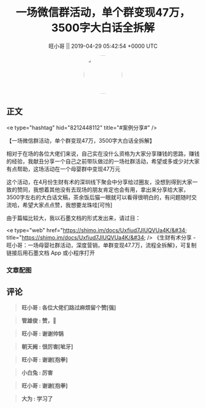 <h1 align="center">一场微信群活动，单个群变现47万，3500字大白话全拆解</h1>




<p align="center">
    <a>旺小哥 || 2019-04-29 05:42:54 &#43;0000 UTC</a>
</p>

<div align="center">
    <img src="https://images.zsxq.com/Fq8kDhJE4op8WLPhukPrvTpBBPE5?e=1590940799&amp;token=kIxbL07-8jAj8w1n4s9zv64FuZZNEATmlU_Vm6zD:czU6BAFh5BuuPrJFW6Kbch5MDF8=" width="100" height="100" style="border:1px solid;border-radius:50%; color:#ffffff"/>
</div>




## 正文

<div>
&lt;e type=&#34;hashtag&#34; hid=&#34;8212448112&#34; title=&#34;#案例分享#&#34; /&gt; 

【一场微信群活动，单个群变现47万，3500字大白话全拆解】

相对于在场的各位大佬们来说，自己实在没什么资格为大家分享赚钱的思路，赚钱的经验，我献丑分享一个自己之前带队做过的一场社群活动，希望或多或少对大家有点帮助，这场活动在一个母婴群中变现47万元

这个活动，在4月份生财有术的深圳线下聚会中分享给过圈友，没想到得到大家一致的赞同，我想着其他没有去现场的朋友肯定也会有用，拿出来分享给大家，3500字左右的大白话文稿，茶余饭后猫一眼就可以看得很明白的，有问题随时交流哈，希望大家点点赞，我想要龙珠哇[可怜]

由于篇幅比较大，我以石墨文档的形式发出来，请过目：

&lt;e type=&#34;web&#34; href=&#34;https://shimo.im/docs/Uxfiud7JIUQVUa4K/&#34; title=&#34;https://shimo.im/docs/Uxfiud7JIUQVUa4K/&#34; /&gt; 《生财有术分享 - 旺小哥：一场母婴社群活动，深度营销，单群变现47.7万，流程全拆解》，可复制链接后用石墨文档 App 或小程序打开
</div>

### 文章配图

<div class="image" align="center">

</div>


## 评论

<div align="left">
<div>

<blockquote >
<span> <strong>旺小哥 : 各位大佬们路过麻烦留个赞[强] </strong></span>
</blockquote>

<blockquote >
<span> <strong>管雄俊 : 赞，🐾 </strong></span>
</blockquote>

<blockquote >
<span> <strong>旺小哥 : 谢谢帅锅 </strong></span>
</blockquote>

<blockquote >
<span> <strong>朝天阙 : 很厉害[呲牙] </strong></span>
</blockquote>

<blockquote >
<span> <strong>旺小哥 : 谢谢[抱拳] </strong></span>
</blockquote>

<blockquote >
<span> <strong>小白兔 : 厉害 </strong></span>
</blockquote>

<blockquote >
<span> <strong>旺小哥 : 谢谢[抱拳] </strong></span>
</blockquote>

<blockquote >
<span> <strong>大为 : 学习了 </strong></span>
</blockquote>

</div>
</div>